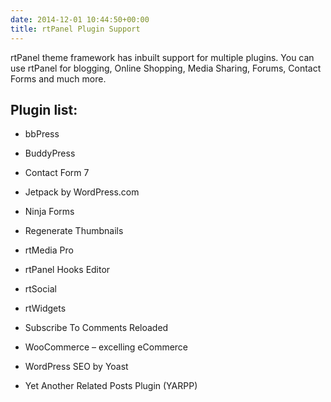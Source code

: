 ```yaml
---
date: 2014-12-01 10:44:50+00:00
title: rtPanel Plugin Support
---
```


rtPanel theme framework has inbuilt support for multiple plugins. You can use rtPanel for blogging, Online Shopping, Media Sharing, Forums, Contact Forms and much more.


## Plugin list:





	
  * bbPress

	
  * BuddyPress

	
  * Contact Form 7

	
  * Jetpack by WordPress.com

	
  * Ninja Forms

	
  * Regenerate Thumbnails

	
  * rtMedia Pro

	
  * rtPanel Hooks Editor

	
  * rtSocial

	
  * rtWidgets

	
  * Subscribe To Comments Reloaded

	
  * WooCommerce – excelling eCommerce

	
  * WordPress SEO by Yoast

	
  * Yet Another Related Posts Plugin (YARPP)


